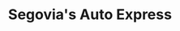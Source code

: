 ---
title: "Segovia's Auto Express"
url: /indianapolis/segovias-auto-express/
shop: Autowerkstatt
---